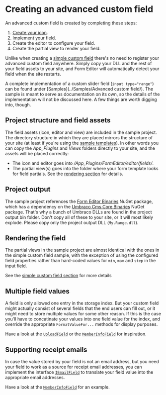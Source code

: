 # Creating an advanced custom field
An advanced custom field is created by completing these steps:
1. [Create your icon](extend.md).
2. Implement your field.
3. Create the editor to configure your field.
4. Create the partial view to render your field.

Unlike when creating a [simple custom field](extend_field_simple.md) there's no need to register your advanced custom field anywhere. Simply copy your DLL and the rest of your field assets to your site, and Form Editor will automatically detect your field when the site restarts.

A complete implementation of a custom slider field (`input type="range"`) can be found under [Samples](../Samples/Advanced custom field/). The sample is meant to serve as documentation on its own, so the details of the implementation will not be discussed here. A few things are worth digging into, though.

## Project structure and field assets
The field assets (icon, editor and view) are included in the sample project. The directory structure in which they are placed mirrors the structure of your site (at least if you're using the [sample templates](../Source/Umbraco/Views/)). In other words you can copy the *App_Plugins* and *Views* folders directly to your site, and the assets will be placed correctly:
* The icon and editor goes into */App_Plugins/FormEditor/editor/fields/*.
* The partial view(s) goes into the folder where your form template looks for field partials. See the [rendering section](render.md) for details.

## Project output
The sample project references the [Form Editor Binaries](https://www.nuget.org/packages/FormEditor.Binaries/) NuGet package, which has a dependency on the [Umbraco Cms Core Binaries](https://www.nuget.org/packages/UmbracoCms.Core/) NuGet package. That's why a bunch of Umbraco DLLs are found in the project output bin folder. Don't copy all of these to your site, or it will most likely explode. Please copy only the project output DLL (`My.Range.dll`).

## Rendering the field
The partial views in the sample project are almost identical with the ones in the simple custom field sample, with the exception of using the configured field properties rather than hard-coded values for `min`, `max` and `step` in the input field.

See the [simple custom field section](extend_field_simple.md) for more details

## Multiple field values
A field is only allowed one entry in the storage index. But your custom field might actually consist of several fields that the end users can fill out, or it might need to store multiple values for some other reason. If this is the case you'll have to concatinate your values into one field value for the index, and override the appropriate `FormatValueFor...` methods for display purposes. 

Have a look at the [`UploadField`](../Source/Solution/FormEditor/Fields/UploadField.cs) or the [`MemberInfoField`](../Source/Solution/FormEditor/Fields/MemberInfoField.cs) for inspiration. 

## Supporting receipt emails
In case the value stored by your field is not an email address, but you need your field to work as a source for receipt email addresses, you can implement the interface [`IEmailField`](../Source/Solution/FormEditor/Fields/IEmailField.cs) to translate your field value into the appropriate email addresses.

Have a look at the [`MemberInfoField`](../Source/Solution/FormEditor/Fields/MemberInfoField.cs) for an example. 